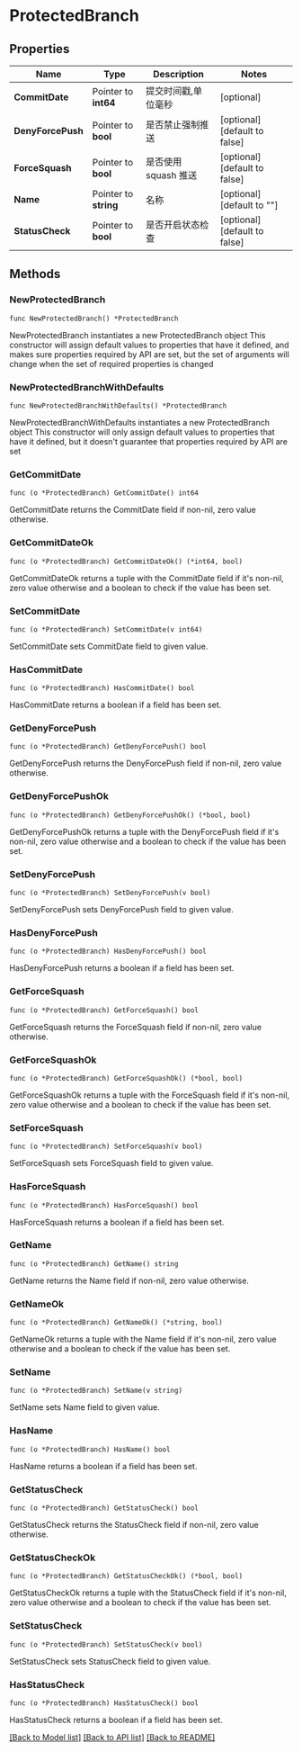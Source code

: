 # ProtectedBranch

## Properties

Name | Type | Description | Notes
------------ | ------------- | ------------- | -------------
**CommitDate** | Pointer to **int64** | 提交时间戳,单位毫秒 | [optional] 
**DenyForcePush** | Pointer to **bool** | 是否禁止强制推送 | [optional] [default to false]
**ForceSquash** | Pointer to **bool** | 是否使用 squash 推送 | [optional] [default to false]
**Name** | Pointer to **string** | 名称 | [optional] [default to ""]
**StatusCheck** | Pointer to **bool** | 是否开启状态检查 | [optional] [default to false]

## Methods

### NewProtectedBranch

`func NewProtectedBranch() *ProtectedBranch`

NewProtectedBranch instantiates a new ProtectedBranch object
This constructor will assign default values to properties that have it defined,
and makes sure properties required by API are set, but the set of arguments
will change when the set of required properties is changed

### NewProtectedBranchWithDefaults

`func NewProtectedBranchWithDefaults() *ProtectedBranch`

NewProtectedBranchWithDefaults instantiates a new ProtectedBranch object
This constructor will only assign default values to properties that have it defined,
but it doesn't guarantee that properties required by API are set

### GetCommitDate

`func (o *ProtectedBranch) GetCommitDate() int64`

GetCommitDate returns the CommitDate field if non-nil, zero value otherwise.

### GetCommitDateOk

`func (o *ProtectedBranch) GetCommitDateOk() (*int64, bool)`

GetCommitDateOk returns a tuple with the CommitDate field if it's non-nil, zero value otherwise
and a boolean to check if the value has been set.

### SetCommitDate

`func (o *ProtectedBranch) SetCommitDate(v int64)`

SetCommitDate sets CommitDate field to given value.

### HasCommitDate

`func (o *ProtectedBranch) HasCommitDate() bool`

HasCommitDate returns a boolean if a field has been set.

### GetDenyForcePush

`func (o *ProtectedBranch) GetDenyForcePush() bool`

GetDenyForcePush returns the DenyForcePush field if non-nil, zero value otherwise.

### GetDenyForcePushOk

`func (o *ProtectedBranch) GetDenyForcePushOk() (*bool, bool)`

GetDenyForcePushOk returns a tuple with the DenyForcePush field if it's non-nil, zero value otherwise
and a boolean to check if the value has been set.

### SetDenyForcePush

`func (o *ProtectedBranch) SetDenyForcePush(v bool)`

SetDenyForcePush sets DenyForcePush field to given value.

### HasDenyForcePush

`func (o *ProtectedBranch) HasDenyForcePush() bool`

HasDenyForcePush returns a boolean if a field has been set.

### GetForceSquash

`func (o *ProtectedBranch) GetForceSquash() bool`

GetForceSquash returns the ForceSquash field if non-nil, zero value otherwise.

### GetForceSquashOk

`func (o *ProtectedBranch) GetForceSquashOk() (*bool, bool)`

GetForceSquashOk returns a tuple with the ForceSquash field if it's non-nil, zero value otherwise
and a boolean to check if the value has been set.

### SetForceSquash

`func (o *ProtectedBranch) SetForceSquash(v bool)`

SetForceSquash sets ForceSquash field to given value.

### HasForceSquash

`func (o *ProtectedBranch) HasForceSquash() bool`

HasForceSquash returns a boolean if a field has been set.

### GetName

`func (o *ProtectedBranch) GetName() string`

GetName returns the Name field if non-nil, zero value otherwise.

### GetNameOk

`func (o *ProtectedBranch) GetNameOk() (*string, bool)`

GetNameOk returns a tuple with the Name field if it's non-nil, zero value otherwise
and a boolean to check if the value has been set.

### SetName

`func (o *ProtectedBranch) SetName(v string)`

SetName sets Name field to given value.

### HasName

`func (o *ProtectedBranch) HasName() bool`

HasName returns a boolean if a field has been set.

### GetStatusCheck

`func (o *ProtectedBranch) GetStatusCheck() bool`

GetStatusCheck returns the StatusCheck field if non-nil, zero value otherwise.

### GetStatusCheckOk

`func (o *ProtectedBranch) GetStatusCheckOk() (*bool, bool)`

GetStatusCheckOk returns a tuple with the StatusCheck field if it's non-nil, zero value otherwise
and a boolean to check if the value has been set.

### SetStatusCheck

`func (o *ProtectedBranch) SetStatusCheck(v bool)`

SetStatusCheck sets StatusCheck field to given value.

### HasStatusCheck

`func (o *ProtectedBranch) HasStatusCheck() bool`

HasStatusCheck returns a boolean if a field has been set.


[[Back to Model list]](../README.md#documentation-for-models) [[Back to API list]](../README.md#documentation-for-api-endpoints) [[Back to README]](../README.md)


